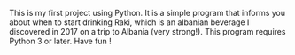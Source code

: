 This is my first project using Python.
It is a simple program that informs you about when to start drinking Raki, which is an albanian beverage I discovered in 2017 on a trip to Albania (very strong!). This program requires Python 3 or later.
Have fun !

